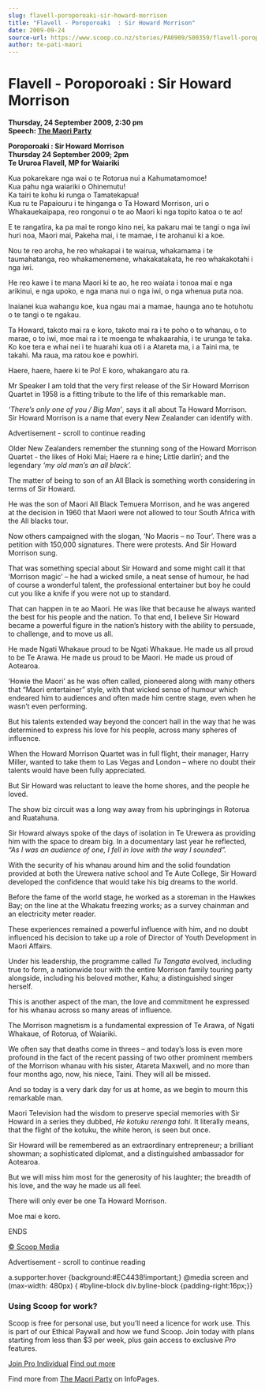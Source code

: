 ```yaml
---
slug: flavell-poroporoaki-sir-howard-morrison
title: "Flavell - Poroporoaki  : Sir Howard Morrison"
date: 2009-09-24
source-url: https://www.scoop.co.nz/stories/PA0909/S00359/flavell-poroporoaki-sir-howard-morrison.htm
author: te-pati-maori
---
```

Flavell - Poroporoaki : Sir Howard Morrison
===========================================

**Thursday, 24 September 2009, 2:30 pm**  
**Speech: [The Maori Party](https://info.scoop.co.nz/The_Maori_Party)**

**Poroporoaki : Sir Howard Morrison**  
**Thursday 24 September 2009; 2pm**  
**Te Ururoa Flavell, MP for Waiariki**

Kua pokarekare nga wai o te Rotorua nui a Kahumatamomoe!  
Kua pahu nga waiariki o Ohinemutu!  
Ka tairi te kohu ki runga o Tamatekapua!  
Kua ru te Papaiouru i te hinganga o Ta Howard Morrison, uri o Whakauekaipapa, reo rongonui o te ao Maori ki nga topito katoa o te ao!

E te rangatira, ka pa mai te rongo kino nei, ka pakaru mai te tangi o nga iwi huri noa, Maori mai, Pakeha mai, i te mamae, i te arohanui ki a koe.

Nou te reo aroha, he reo whakapai i te wairua, whakamama i te taumahatanga, reo whakamenemene, whakakatakata, he reo whakakotahi i nga iwi.

He reo kawe i te mana Maori ki te ao, he reo waiata i tonoa mai e nga arikinui, e nga upoko, e nga mana nui o nga iwi, o nga whenua puta noa.

Inaianei kua wahangu koe, kua ngau mai a mamae, haunga ano te hotuhotu o te tangi o te ngakau.

Ta Howard, takoto mai ra e koro, takoto mai ra i te poho o to whanau, o to marae, o to iwi, moe mai ra i te moenga te whakaarahia, i te urunga te taka. Ko koe tera e whai nei i te huarahi kua oti i a Atareta ma, i a Taini ma, te takahi. Ma raua, ma ratou koe e powhiri.

Haere, haere, haere ki te Po! E koro, whakangaro atu ra.

Mr Speaker I am told that the very first release of the Sir Howard Morrison Quartet in 1958 is a fitting tribute to the life of this remarkable man.

_‘There’s only one of you / Big Man’_, says it all about Ta Howard Morrison. Sir Howard Morrison is a name that every New Zealander can identify with.

Advertisement - scroll to continue reading





Older New Zealanders remember the stunning song of the Howard Morrison Quartet - the likes of Hoki Mai; Haere ra e hine; Little darlin’; and the legendary _‘my old man’s an all black’._

The matter of being to son of an All Black is something worth considering in terms of Sir Howard.

He was the son of Maori All Black Temuera Morrison, and he was angered at the decision in 1960 that Maori were not allowed to tour South Africa with the All blacks tour.

Now others campaigned with the slogan, ‘No Maoris – no Tour’. There was a petition with 150,000 signatures. There were protests. And Sir Howard Morrison sung.

That was something special about Sir Howard and some might call it that ‘Morrison magic’ – he had a wicked smile, a neat sense of humour, he had of course a wonderful talent, the professional entertainer but boy he could cut you like a knife if you were not up to standard.

That can happen in te ao Maori. He was like that because he always wanted the best for his people and the nation. To that end, I believe Sir Howard became a powerful figure in the nation’s history with the ability to persuade, to challenge, and to move us all.

He made Ngati Whakaue proud to be Ngati Whakaue. He made us all proud to be Te Arawa. He made us proud to be Maori. He made us proud of Aotearoa.

‘Howie the Maori’ as he was often called, pioneered along with many others that “Maori entertainer” style, with that wicked sense of humour which endeared him to audiences and often made him centre stage, even when he wasn’t even performing.

But his talents extended way beyond the concert hall in the way that he was determined to express his love for his people, across many spheres of influence.

When the Howard Morrison Quartet was in full flight, their manager, Harry Miller, wanted to take them to Las Vegas and London – where no doubt their talents would have been fully appreciated.

But Sir Howard was reluctant to leave the home shores, and the people he loved.

The show biz circuit was a long way away from his upbringings in Rotorua and Ruatahuna.

Sir Howard always spoke of the days of isolation in Te Urewera as providing him with the space to dream big. In a documentary last year he reflected, _“As I was an audience of one, I fell in love with the way I sounded”._

With the security of his whanau around him and the solid foundation provided at both the Urewera native school and Te Aute College, Sir Howard developed the confidence that would take his big dreams to the world.

Before the fame of the world stage, he worked as a storeman in the Hawkes Bay; on the line at the Whakatu freezing works; as a survey chainman and an electricity meter reader.

These experiences remained a powerful influence with him, and no doubt influenced his decision to take up a role of Director of Youth Development in Maori Affairs.

Under his leadership, the programme called _Tu Tangata_ evolved, including true to form, a nationwide tour with the entire Morrison family touring party alongside, including his beloved mother, Kahu; a distinguished singer herself.

This is another aspect of the man, the love and commitment he expressed for his whanau across so many areas of influence.

The Morrison magnetism is a fundamental expression of Te Arawa, of Ngati Whakaue, of Rotorua, of Waiariki.

We often say that deaths come in threes – and today’s loss is even more profound in the fact of the recent passing of two other prominent members of the Morrison whanau with his sister, Atareta Maxwell, and no more than four months ago, now, his niece, Taini. They will all be missed.

And so today is a very dark day for us at home, as we begin to mourn this remarkable man.

Maori Television had the wisdom to preserve special memories with Sir Howard in a series they dubbed, _He kotuku rerenga tahi._ It literally means, that the flight of the kotuku, the white heron, is seen but once.

Sir Howard will be remembered as an extraordinary entrepreneur; a brilliant showman; a sophisticated diplomat, and a distinguished ambassador for Aotearoa.

But we will miss him most for the generosity of his laughter; the breadth of his love, and the way he made us all feel.

There will only ever be one Ta Howard Morrison.

Moe mai e koro.

  
ENDS

[© Scoop Media](http://www.scoop.co.nz/about/terms.html)  

Advertisement - scroll to continue reading



a.supporter:hover {background:#EC4438!important;} @media screen and (max-width: 480px) { #byline-block div.byline-block {padding-right:16px;}}

### Using Scoop for work?

Scoop is free for personal use, but you’ll need a licence for work use. This is part of our Ethical Paywall and how we fund Scoop. Join today with plans starting from less than $3 per week, plus gain access to exclusive _Pro_ features.  
  
[Join Pro Individual](https://pro.scoop.co.nz/Individual/?from=ProIn24) [Find out more](https://pro.scoop.co.nz/using-scoop-for-work/?from=ProIn24)

Find more from [The Maori Party](https://info.scoop.co.nz/The_Maori_Party) on InfoPages.